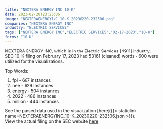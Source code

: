 ```yaml
---
title: "NEXTERA ENERGY INC 10-K"
date: 2023-02-20T23:25:06
image: "NEXTERAENERGYINC_10-K_20230220-232506.png"
companies: "NEXTERA ENERGY INC"
industry: "ELECTRIC SERVICES"
tags: ["NEXTERA ENERGY INC","ELECTRIC SERVICES","02-17-2023","10-K"]
forms: "10-K"
---
```

NEXTERA ENERGY INC, which is in the Electric Services [4911] industry, SEC 10-K filing on February 17, 2023 had 53161 (cleaned) words - 600 were utilized for the visualizations.

Top Words:
1. fpl - 687 instances
2. nee - 629 instances
3. energy - 504 instances
4. 2022 - 486 instances
5. million - 444 instances


See the parsed data used in the visualization [here]({{< staticlink name=NEXTERAENERGYINC_10-K_20230220-232506.json >}}).  
View the actual filing on the SEC website [here](https://www.sec.gov/Archives/edgar/data/753308/0000753308-23-000019.txt)